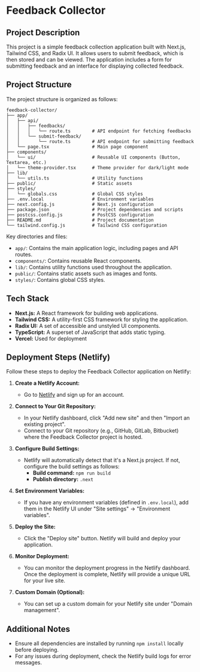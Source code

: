 # Feedback Collector

## Project Description

This project is a simple feedback collection application built with Next.js, Tailwind CSS, and Radix UI. It allows users to submit feedback, which is then stored and can be viewed. The application includes a form for submitting feedback and an interface for displaying collected feedback.

## Project Structure

The project structure is organized as follows:

```
feedback-collector/
├── app/
│   ├── api/
│   │   ├── feedbacks/
│   │   │   └── route.ts        # API endpoint for fetching feedbacks
│   │   └── submit-feedback/
│   │       └── route.ts        # API endpoint for submitting feedback
│   └── page.tsx                # Main page component
├── components/
│   └── ui/                     # Reusable UI components (Button, Textarea, etc.)
│   └── theme-provider.tsx      # Theme provider for dark/light mode
├── lib/
│   └── utils.ts                # Utility functions
├── public/                     # Static assets
├── styles/
│   └── globals.css             # Global CSS styles
├── .env.local                  # Environment variables
├── next.config.js              # Next.js configuration
├── package.json                # Project dependencies and scripts
├── postcss.config.js           # PostCSS configuration
├── README.md                   # Project documentation
└── tailwind.config.js          # Tailwind CSS configuration
```

Key directories and files:

*   `app/`: Contains the main application logic, including pages and API routes.
*   `components/`: Contains reusable React components.
*   `lib/`: Contains utility functions used throughout the application.
*   `public/`: Contains static assets such as images and fonts.
*   `styles/`: Contains global CSS styles.

## Tech Stack

*   **Next.js:** A React framework for building web applications.
*   **Tailwind CSS:** A utility-first CSS framework for styling the application.
*   **Radix UI:** A set of accessible and unstyled UI components.
*   **TypeScript:** A superset of JavaScript that adds static typing.
*   **Vercel:** Used for deployment

## Deployment Steps (Netlify)

Follow these steps to deploy the Feedback Collector application on Netlify:

1.  **Create a Netlify Account:**
    *   Go to [Netlify](https://www.netlify.com/) and sign up for an account.

2.  **Connect to Your Git Repository:**
    *   In your Netlify dashboard, click "Add new site" and then "Import an existing project".
    *   Connect to your Git repository (e.g., GitHub, GitLab, Bitbucket) where the Feedback Collector project is hosted.

3.  **Configure Build Settings:**
    *   Netlify will automatically detect that it's a Next.js project. If not, configure the build settings as follows:
        *   **Build command:** `npm run build`
        *   **Publish directory:** `.next`

4.  **Set Environment Variables:**
    *   If you have any environment variables (defined in `.env.local`), add them in the Netlify UI under "Site settings" -> "Environment variables".

5.  **Deploy the Site:**
    *   Click the "Deploy site" button. Netlify will build and deploy your application.

6.  **Monitor Deployment:**
    *   You can monitor the deployment progress in the Netlify dashboard. Once the deployment is complete, Netlify will provide a unique URL for your live site.

7.  **Custom Domain (Optional):**
    *   You can set up a custom domain for your Netlify site under "Domain management".

## Additional Notes

*   Ensure all dependencies are installed by running `npm install` locally before deploying.
*   For any issues during deployment, check the Netlify build logs for error messages.
